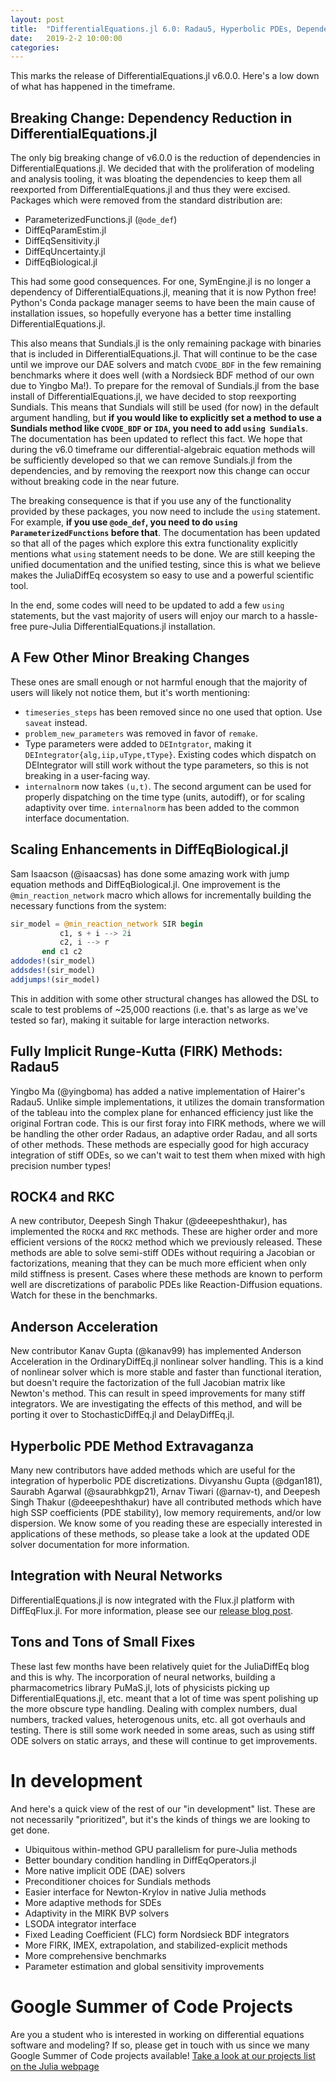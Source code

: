 ```yaml
---
layout: post
title:  "DifferentialEquations.jl 6.0: Radau5, Hyperbolic PDEs, Dependency Reductions"
date:   2019-2-2 10:00:00
categories:
---
```


This marks the release of DifferentialEquations.jl v6.0.0. Here's a low down
of what has happened in the timeframe.

## Breaking Change: Dependency Reduction in DifferentialEquations.jl

The only big breaking change of v6.0.0 is the reduction of dependencies in
DifferentialEquations.jl. We decided that with the proliferation of modeling
and analysis tooling, it was bloating the dependencies to keep them all
reexported from DifferentialEquations.jl and thus they were excised. Packages
which were removed from the standard distribution are:

- ParameterizedFunctions.jl (`@ode_def`)
- DiffEqParamEstim.jl
- DiffEqSensitivity.jl
- DiffEqUncertainty.jl
- DiffEqBiological.jl

This had some good consequences. For one, SymEngine.jl is no longer a dependency
of DifferentialEquations.jl, meaning that it is now Python free! Python's Conda
package manager seems to have been the main cause of installation issues, so
hopefully everyone has a better time installing DifferentialEquations.jl.

This also means that Sundials.jl is the only remaining package with binaries that
is included in DifferentialEquations.jl. That will continue to be the case until
we improve our DAE solvers and match `CVODE_BDF` in the few remaining benchmarks
where it does well (with a Nordsieck BDF method of our own due to Yingbo Ma!).
To prepare for the removal of Sundials.jl from the base install of
DifferentialEquations.jl, we have decided to stop reexporting Sundials. This
means that Sundials will still be used (for now) in the default argument
handling, but **if you would like to explicitly set a method to use a Sundials
method like `CVODE_BDF` or `IDA`, you need to add `using Sundials`**. The
documentation has been updated to reflect this fact. We hope that during the
v6.0 timeframe our differential-algebraic equation methods will be sufficiently
developed so that we can remove Sundials.jl from the dependencies, and by
removing the reexport now this change can occur without breaking code in the
near future.

The breaking consequence is that if you use any of the functionality provided
by these packages, you now need to include the `using` statement. For example,
**if you use `@ode_def`, you need to do `using ParameterizedFunctions` before
that**. The documentation has been updated so that all of the pages which
explore this extra functionality explicitly mentions what `using` statement
needs to be done. We are still keeping the unified documentation and the unified
testing, since this is what we believe makes the JuliaDiffEq ecosystem so
easy to use and a powerful scientific tool.

In the end, some codes will need to be updated to add a few `using` statements,
but the vast majority of users will enjoy our march to a hassle-free pure-Julia
DifferentialEquations.jl installation.

## A Few Other Minor Breaking Changes

These ones are small enough or not harmful enough that the majority of users
will likely not notice them, but it's worth mentioning:

- `timeseries_steps` has been removed since no one used that option. Use `saveat`
  instead.
- `problem_new_parameters` was removed in favor of `remake`.
- Type parameters were added to `DEIntgrator`, making it
  `DEIntegrator{alg,iip,uType,tType}`. Existing codes which dispatch on
  DEIntegrator will still work without the type parameters, so this is not
  breaking in a user-facing way.
- `internalnorm` now takes `(u,t)`. The second argument can be used for
  properly dispatching on the time type (units, autodiff), or for scaling
  adaptivity over time. `internalnorm` has been added to the common
  interface documentation.

## Scaling Enhancements in DiffEqBiological.jl

Sam Isaacson (@isaacsas) has done some amazing work with jump equation methods
and DiffEqBiological.jl. One improvement is the `@min_reaction_network` macro
which allows for incrementally building the necessary functions from the system:

```julia
sir_model = @min_reaction_network SIR begin
           c1, s + i --> 2i
           c2, i --> r
       end c1 c2
addodes!(sir_model)
addsdes!(sir_model)
addjumps!(sir_model)
```

This in addition with some other structural changes has allowed the DSL to scale
to test problems of ~25,000 reactions (i.e. that's as large as we've tested so
far), making it suitable for large interaction networks.

## Fully Implicit Runge-Kutta (FIRK) Methods: Radau5

Yingbo Ma (@yingboma) has added a native implementation of Hairer's Radau5.
Unlike simple implementations, it utilizes the domain transformation of the
tableau into the complex plane for enhanced efficiency just like the original
Fortran code. This is our first foray into FIRK methods, where we will be
handling the other order Radaus, an adaptive order Radau, and all sorts of
other methods. These methods are especially good for high accuracy integration
of stiff ODEs, so we can't wait to test them when mixed with high precision
number types!

## ROCK4 and RKC

A new contributor, Deepesh Singh Thakur (@deeepeshthakur), has implemented the
`ROCK4` and `RKC` methods. These are higher order and more efficient versions
of the `ROCK2` method which we previously released. These methods are able to
solve semi-stiff ODEs without requiring a Jacobian or factorizations, meaning
that they can be much more efficient when only mild stiffness is present. Cases
where these methods are known to perform well are discretizations of parabolic
PDEs like Reaction-Diffusion equations. Watch for these in the benchmarks.

## Anderson Acceleration

New contributor Kanav Gupta (@kanav99) has implemented Anderson Acceleration
in the OrdinaryDiffEq.jl nonlinear solver handling. This is a kind of nonlinear
solver which is more stable and faster than functional iteration, but doesn't
require the factorization of the full Jacobian matrix like Newton's method. This
can result in speed improvements for many stiff integrators. We are investigating
the effects of this method, and will be porting it over to StochasticDiffEq.jl
and DelayDiffEq.jl.

## Hyperbolic PDE Method Extravaganza

Many new contributors have added methods which are useful for the integration
of hyperbolic PDE discretizations. Divyanshu Gupta (@dgan181), Saurabh Agarwal
(@saurabhkgp21), Arnav Tiwari (@arnav-t), and Deepesh Singh Thakur
(@deeepeshthakur) have all contributed methods which have high SSP coefficients
(PDE stability), low memory requirements, and/or low dispersion. We know some of
you reading these are especially interested in applications of these methods,
so please take a look at the updated ODE solver documentation for more
information.

## Integration with Neural Networks

DifferentialEquations.jl is now integrated with the Flux.jl platform with
DiffEqFlux.jl. For more information, please see our
[release blog post](https://sciml.ai/blog/2019/01/fluxdiffeq).

## Tons and Tons of Small Fixes

These last few months have been relatively quiet for the JuliaDiffEq blog and this
is why. The incorporation of neural networks, building a pharmacometrics library
PuMaS.jl, lots of physicists picking up DifferentialEquations.jl, etc. meant that
a lot of time was spent polishing up the more obscure type handling. Dealing with
complex numbers, dual numbers, tracked values, heterogenous units, etc. all got
overhauls and testing. There is still some work needed in some areas, such as
using stiff ODE solvers on static arrays, and these will continue to get
improvements.

# In development

And here's a quick view of the rest of our "in development" list. These are not
necessarily "prioritized", but it's the kinds of things we are looking to get
done.

- Ubiquitous within-method GPU parallelism for pure-Julia methods
- Better boundary condition handling in DiffEqOperators.jl
- More native implicit ODE (DAE) solvers
- Preconditioner choices for Sundials methods
- Easier interface for Newton-Krylov in native Julia methods
- More adaptive methods for SDEs
- Adaptivity in the MIRK BVP solvers
- LSODA integrator interface
- Fixed Leading Coefficient (FLC) form Nordsieck BDF integrators
- More FIRK, IMEX, extrapolation, and stabilized-explicit methods
- More comprehensive benchmarks
- Parameter estimation and global sensitivity improvements

# Google Summer of Code Projects

Are you a student who is interested in working on differential equations
software and modeling? If so, please get in touch with us since we many Google
Summer of Code projects available! [Take a look at our projects
list on the Julia webpage](https://sciml.ai/soc/projects/diffeq.html)
